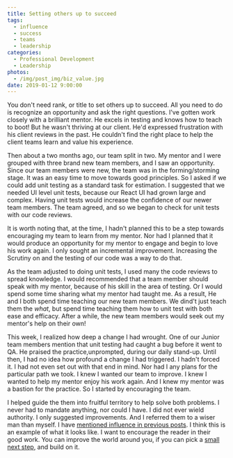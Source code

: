 ```yaml
---
title: Setting others up to succeed
tags:
  - influence
  - success
  - teams
  - leadership
categories:
  - Professional Development
  - Leadership
photos:
  - /img/post_img/biz_value.jpg
date: 2019-01-12 9:00:00
---
```


You don't need rank, or title to set others up to succeed. All you need to do is recognize an opportunity and ask the right questions. 
I've gotten work closely with a brilliant mentor. He excels in testing and knows how to teach to boot! But he wasn't thriving at our client. 
He'd expressed frustration with his client reviews in the past. He couldn't find the right place to help the client teams learn and value his experience.

Then about a two months ago, our team split in two. My mentor and I were grouped with three brand new team members, and I saw an opportunity. 
Since our team members were new, the team was in the forming/storming stage. It was an easy time to move towards good principles. 
So I asked if we could add unit testing as a standard task for estimation. I suggested that we needed UI level unit tests, because our React UI had grown large and complex. 
Having unit tests would increase the confidence of our newer team members. The team agreed, and so we began to check for unit tests with our code reviews.

It is worth noting that, at the time, I hadn't planned this to be a step towards encouraging my team to learn from my mentor. 
Nor had I planned that it would produce an opportunity for my mentor to engage and begin to love his work again. I only sought an incremental improvement. Increasing the 
Scrutiny on and the testing of our code was a way to do that.

As the team adjusted to doing unit tests, I used many the code reviews to spread knowledge. I would recommended that a team member should speak with my mentor, because of his skill in the area of testing.
Or I would spend some time sharing what my mentor had taught me. As a result, He and I both spend time teaching our new team members. We dind't just teach them the _what_, but spend time teaching them how to unit test  with both ease and efficacy. 
After a while, the new team members would seek out my mentor's help on their own!

This week, I realized how deep a change I had wrought. One of our Junior team members mention that unit testing had caught a bug before it went to QA. He praised the practice,unprompted, during our daily stand-up. 
Until then, I had no idea how profound a change I had triggered. I hadn't forced it. I had not even set out with that end in mind. Nor had I any plans for the particular path we took. I knew I wanted our team to improve. 
I knew I wanted to help my mentor enjoy his work again. And I knew my mentor was a bastion for the practice. So I started  by encouraging the team.

I helped guide the them into fruitful territory to help solve both problems. I never had to mandate anything, nor could I have. I did not ever wield authority. I only suggested improvements. And I referred them to a wiser man than myself. 
I have [mentioned influence in previous posts](/blog/lead-yourself/). I think this is an example of what it looks like. I want to encourage the reader in their good work. You can improve the world around you, if you can pick a [small next step](/blog/tiny-next-steps/), and build on it.
